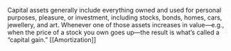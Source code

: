 Capital assets generally include everything owned and used for personal purposes, pleasure, or investment, including stocks, bonds, homes, cars, jewellery, and art. 
Whenever one of those assets increases in value—e.g., when the price of a stock you own goes up—the result is what’s called a “capital gain.”
[[Amortization]]